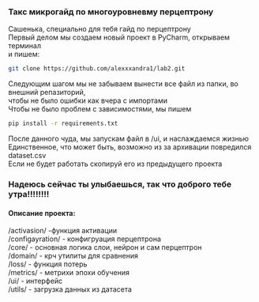 ### Такс микрогайд по многоуровневму перцептрону  
Сашенька, специально для тебя гайд по перцептрону  
Первый делом мы создаем новый проект в PyCharm, открываем терминал  
и пишем:  
```bash 
git clone https://github.com/alexxxandra1/lab2.git
```
Следующим шагом мы не забываем вынести все файл из папки, во внешний репазиторий,  
чтобы не было ошибки как вчера с импортами  
Чтобы не было проблем с зависимостями, мы пишем  
```bash 
pip install -r requirements.txt
```
После данного чуда, мы запускам файл в /ui, и наслаждаемся жизнью  
Единственное, что может быть, возможно из за архивации повредился dataset.csv  
Если не будет работать скопируй его из предыдущего проекта
### Надеюсь сейчас ты улыбаешься, так что доброго тебе утра!!!!!!!!
#### Описание проекта:  
/activasion/ -функция активации  
/configayration/ - конфигруация перцептрона  
/core/ - основная логика слои, нейрон и сам перцептрон  
/domain/ - крч утилиты для сравнения  
/loss/ - функция потерь  
/metrics/ - метрихи эпохи обучения  
/ui/ - интерфейс  
/utils/ - загрузка данных из датасета  
